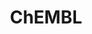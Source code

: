 ---
layout: default
bigquery: https://console.cloud.google.com/bigquery?p=patents-public-data&d=ebi_chembl&page=dataset
citation: '"The ChEMBL database in 2017." Anna Gaulton, Anne Hersey, Michał Nowotka,
  A Patrícia Bento, Jon Chambers, David Mendez, Prudence Mutowo, Francis Atkinson,
  Louisa J Bellis, Elena Cibrián-Uhalte, Mark Davies, Nathan Dedman, Anneli Karlsson,
  María Paula Magariños, John P Overington, George Papadatos, Ines Smit, Andrew R
  Leach Nucleic acids Research (2017) 45 (Database Issue), D945-D954'
contributors: European Bioinformatics Institute
cost: None
description: ChEMBL Data is a manually curated database of small molecules used in
  drug discovery, including information about existing patented drugs.
documentation: 'schema: https://www.ebi.ac.uk/chembl/db_schema


  '
last_edit: 04/11/2022, 22:26:16
location: https://console.cloud.google.com/marketplace/product/google_patents_public_datasets/chembl
maintained_by: EMBL-EBI, an outstation of European Molecular Biology Laboratory
related_publications: '

  ChEMBL: towards direct deposition of bioassay data.


  Mendez D, Gaulton A, Bento AP, Chambers J, De Veij M, Félix E, Magariños MP, Mosquera
  JF, Mutowo P, Nowotka M, Gordillo-Marañón M, Hunter F, Junco L, Mugumbate G, Rodriguez-Lopez
  M, Atkinson F, Bosc N, Radoux CJ, Segura-Cabrera A, Hersey A, Leach AR.


  — Nucleic Acids Res. 2019; 47(D1):D930-D940. doi: 10.1093/nar/gky1075

  '
schema_fields:
- component_synonym
- priority
- assay_id
- target_mapping
- withdrawn_reason
- source_domain_id
- hrac_code
- path
- delist_flag
- trade_name
- tbl
- organism
- binding_site_comment
- homologue
- cl_lincs_id
- cell_source_organism
- metref_id
- cell_id
- atc_code
- synonyms
- applicant_full_name
- level5
- annotation
- smarts
- pubmed_id
- protein_class_id
- updated_on
- alert_name
- drug_substance_flag
- assay_organism
- num_ro5_violations
- molecular_mechanism
- related_tid
- parameter_type
- journal
- frac_code
- version
- met_id
- cx_logd
- num_alerts
- standard_text_value
- title
- mc_target_type
- aromatic_rings
- product_id
- usan_substem
- target_desc
- mol_irac_id
- pref_name
- patent_expire_date
- job_id
- first_in_class
- inorganic_flag
- level4
- predbind_id
- structure_type
- route
- met_conversion
- enzyme_name
- mechanism_of_action
- l7
- drug_product_flag
- variant_id
- std_act_id
- description
- molregno
- l5
- lle
- protein_class_desc
- ddd_units
- tissue_id
- alogp
- metabolite_record_id
- component_id
- drug_record_id
- assay_test_type
- curated_by
- who_name
- db_source
- aspect
- result_flag
- warning_type
- log_id
- creation_date
- biocomp_id
- clo_id
- acd_logp
- num_lipinski_ro5_violations
- targcomp_id
- comp_class_id
- orig_description
- tax_id
- l4
- mesh_heading
- accession
- patent_no
- warnref_id
- substrate_record_id
- mechanism_comment
- level2_description
- sitecomp_id
- cell_source_tissue
- short_name
- src_short_name
- uberon_id
- acd_most_apka
- full_molformula
- ddd_admr
- isoform
- standard_upper_value
- ddd_comment
- first_approval
- updated_by
- abstract
- level1_description
- warning_year
- src_assay_id
- cx_most_apka
- indication_class
- mol_atc_id
- mol_frac_id
- cx_most_bpka
- level3
- bao_endpoint
- max_phase_for_ind
- chebi_par_id
- parameter_value
- assay_tissue
- syn_type
- upper_value
- met_comment
- protein_class_synonym
- frac_class_id
- relationship_type
- mc_target_name
- confidence_score
- l8
- usan_stem_definition
- component_type
- status
- max_phase
- parent_molregno
- psa
- targrel_id
- topical
- first_page
- disease_efficacy
- standard_inchi_key
- comments
- prediction_method
- rgid
- definition
- site_residues
- major_class
- toid
- active_ingredient
- label
- usan_stem
- active_molregno
- domain_id
- enzyme_tid
- src_compound_id
- drugind_id
- data_validity_comment
- usan_year
- standard_flag
- l2
- approval_date
- compsyn_id
- mc_target_accession
- mutation
- record_id
- as_id
- acd_logd
- ass_cls_map_id
- curation_comment
- relationship
- molecule_type
- entity_id
- doi
- formulation_id
- parent_id
- normal_range_max
- efo_id
- prodrug
- strength
- warning_description
- molecular_species
- black_box_warning
- level2
- standard_type
- name
- mc_tax_id
- ingredient
- assay_param_id
- who_extra
- patent_use_code
- irac_code
- bao_id
- action_type
- patent_id
- selectivity_comment
- qudt_units
- dosage_form
- chirality
- doc_id
- smid
- chembl_id
- heavy_atoms
- mec_id
- company
- cpd_str_alert_id
- sei
- canonical_smiles
- hbd_lipinski
- polymer_flag
- src_description
- mol_hrac_id
- sequence_md5sum
- ddd_value
- caloha_id
- published_relation
- cidx
- subgroup
- parent_type
- oc_id
- l3
- warning_country
- assay_tax_id
- co_stem_id
- species_group_flag
- innovator_company
- indref_id
- ddd_id
- sequence
- mw_freebase
- assay_desc
- usan_stem_id
- cx_logp
- standard_units
- country
- hba_lipinski
- natural_product
- compound_name
- domain_name
- research_stem
- class_level
- activity_id
- hba
- direct_interaction
- site_name
- mecref_id
- protclasssyn_id
- text_value
- relation
- molsyn_id
- assay_category
- doc_type
- efo_term
- standard_value
- end_position
- last_active
- ro3_pass
- warning_class
- le
- set_name
- dosed_ingredient
- stat
- go_id
- published_value
- potential_duplicate
- bao_format
- compound_key
- normal_range_min
- volume
- idx
- uo_units
- standard_inchi
- confidence
- oral
- stem
- nda_type
- level3_description
- cell_ontology_id
- assay_subcellular_fraction
- year
- mesh_id
- downgraded
- hbd
- domain_type
- compd_id
- comp_go_id
- full_mwt
- l1
- ad_type
- cell_name
- ridx
- mw_monoisotopic
- standard_relation
- activity_comment
- ref_url
- cellosaurus_id
- assay_strain
- domain_description
- helm_notation
- last_page
- molfile
- start_position
- bto_id
- acd_most_bpka
- target_type
- src_id
- prod_pat_id
- units
- pathway_key
- cell_source_tax_id
- publication_number
- availability_type
- aidx
- level4_description
- actsm_id
- withdrawn_class
- stem_class
- authors
- entity_type
- irac_class_id
- res_stem_id
- assay_type
- type
- pchembl_value
- withdrawn_year
- bei
- withdrawn_flag
- therapeutic_flag
- ref_id
- warning_id
- parent_go_id
- activity_count
- hrac_class_id
- tid_fixed
- value
- qed_weighted
- assay_cell_type
- source
- tid
- alert_set_id
- db_version
- site_id
- submission_date
- rtb
- class_type
- assay_class_id
- published_units
- issue
- ref_type
- published_type
- withdrawn_country
- pathway_id
- level1
- relationship_desc
- mc_organism
- parenteral
- cell_description
- previous_company
- alert_id
- ap_id
- assay_source
- l6
shortname: chembl
tags:
- biotechnology
- health
- chemical
- bioinformatics
- medical
terms_of_use: CC BY-SA 3.0
title: ChEMBL
uuid: e232a192-965c-4ec9-904c-155b6dfe56c5
---
